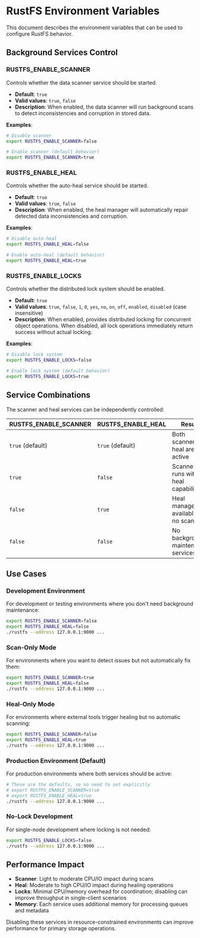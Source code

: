 # RustFS Environment Variables

This document describes the environment variables that can be used to configure RustFS behavior.

## Background Services Control

### RUSTFS_ENABLE_SCANNER

Controls whether the data scanner service should be started.

- **Default**: `true`
- **Valid values**: `true`, `false`
- **Description**: When enabled, the data scanner will run background scans to detect inconsistencies and corruption in stored data.

**Examples**:
```bash
# Disable scanner
export RUSTFS_ENABLE_SCANNER=false

# Enable scanner (default behavior)
export RUSTFS_ENABLE_SCANNER=true
```

### RUSTFS_ENABLE_HEAL

Controls whether the auto-heal service should be started.

- **Default**: `true`
- **Valid values**: `true`, `false` 
- **Description**: When enabled, the heal manager will automatically repair detected data inconsistencies and corruption.

**Examples**:
```bash
# Disable auto-heal
export RUSTFS_ENABLE_HEAL=false

# Enable auto-heal (default behavior)
export RUSTFS_ENABLE_HEAL=true
```

### RUSTFS_ENABLE_LOCKS

Controls whether the distributed lock system should be enabled.

- **Default**: `true`
- **Valid values**: `true`, `false`, `1`, `0`, `yes`, `no`, `on`, `off`, `enabled`, `disabled` (case insensitive)
- **Description**: When enabled, provides distributed locking for concurrent object operations. When disabled, all lock operations immediately return success without actual locking.

**Examples**:
```bash
# Disable lock system
export RUSTFS_ENABLE_LOCKS=false

# Enable lock system (default behavior)
export RUSTFS_ENABLE_LOCKS=true
```

## Service Combinations

The scanner and heal services can be independently controlled:

| RUSTFS_ENABLE_SCANNER | RUSTFS_ENABLE_HEAL | Result |
|----------------------|-------------------|--------|
| `true` (default)     | `true` (default)  | Both scanner and heal are active |
| `true`               | `false`           | Scanner runs without heal capabilities |
| `false`              | `true`            | Heal manager is available but no scanning |
| `false`              | `false`           | No background maintenance services |

## Use Cases

### Development Environment
For development or testing environments where you don't need background maintenance:
```bash
export RUSTFS_ENABLE_SCANNER=false
export RUSTFS_ENABLE_HEAL=false
./rustfs --address 127.0.0.1:9000 ...
```

### Scan-Only Mode
For environments where you want to detect issues but not automatically fix them:
```bash
export RUSTFS_ENABLE_SCANNER=true
export RUSTFS_ENABLE_HEAL=false
./rustfs --address 127.0.0.1:9000 ...
```

### Heal-Only Mode  
For environments where external tools trigger healing but no automatic scanning:
```bash
export RUSTFS_ENABLE_SCANNER=false
export RUSTFS_ENABLE_HEAL=true
./rustfs --address 127.0.0.1:9000 ...
```

### Production Environment (Default)
For production environments where both services should be active:
```bash
# These are the defaults, so no need to set explicitly
# export RUSTFS_ENABLE_SCANNER=true
# export RUSTFS_ENABLE_HEAL=true
./rustfs --address 127.0.0.1:9000 ...
```

### No-Lock Development
For single-node development where locking is not needed:
```bash
export RUSTFS_ENABLE_LOCKS=false
./rustfs --address 127.0.0.1:9000 ...
```

## Performance Impact

- **Scanner**: Light to moderate CPU/IO impact during scans
- **Heal**: Moderate to high CPU/IO impact during healing operations
- **Locks**: Minimal CPU/memory overhead for coordination; disabling can improve throughput in single-client scenarios
- **Memory**: Each service uses additional memory for processing queues and metadata

Disabling these services in resource-constrained environments can improve performance for primary storage operations.